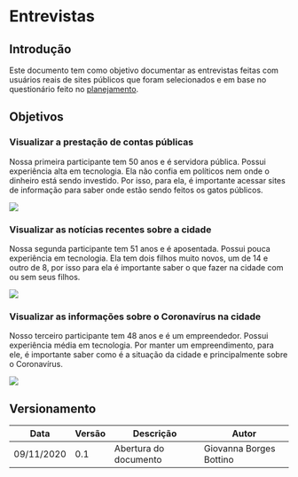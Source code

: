 # Entrevistas
## Introdução
Este documento tem como objetivo documentar as entrevistas feitas com usuários reais de sites públicos que foram selecionados e em base no questionário feito no [planejamento](design_avaliacao_desenvolvimento/prototipo_baixa_fidelidade/planejamento_avaliacao_prototipoPapel.md).

## Objetivos 
### Visualizar a prestação de contas públicas

Nossa primeira participante tem 50 anos e é servidora pública. Possui experiência alta em tecnologia. Ela não confia em políticos nem onde o dinheiro está sendo investido. Por isso, para ela, é importante acessar sites de informação para saber onde estão sendo feitos os gatos públicos. 

[![](https://conteudo.imguol.com.br/c/entretenimento/8a/2016/03/18/youtube---logo-1458336720315_300x300.jpg)](https://youtu.be/3REhBHyr7pE)

### Visualizar as notícias recentes sobre a cidade
Nossa segunda participante tem 51 anos e é aposentada. Possui pouca experiência em tecnologia. Ela tem dois filhos muito novos, um de 14 e outro de 8, por isso para ela é importante saber o que fazer na cidade com ou sem seus filhos.

[![](https://conteudo.imguol.com.br/c/entretenimento/8a/2016/03/18/youtube---logo-1458336720315_300x300.jpg)](https://youtu.be/3REhBHyr7pE)

### Visualizar as informações sobre o Coronavírus na cidade

Nosso terceiro participante tem 48 anos e é um empreendedor. Possui experiência média em tecnologia. Por manter um empreendimento, para ele, é importante saber como é a situação da cidade e principalmente sobre o Coronavírus. 

[![](https://conteudo.imguol.com.br/c/entretenimento/8a/2016/03/18/youtube---logo-1458336720315_300x300.jpg)](https://youtu.be/4YomBkg4vr4)

## Versionamento

| Data | Versão | Descrição | Autor |
|------|------|------|------|
|09/11/2020|0.1|Abertura do documento |Giovanna Borges Bottino|